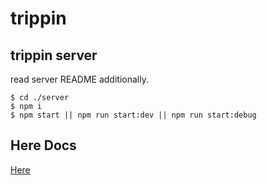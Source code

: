 # trippin
trippin server
----
read server README additionally.

```
$ cd ./server
$ npm i
$ npm start || npm run start:dev || npm run start:debug
```

Here Docs
---
[Here](https://developer.here.com/documentation/geocoding-search-api/api-reference-swagger.html)
